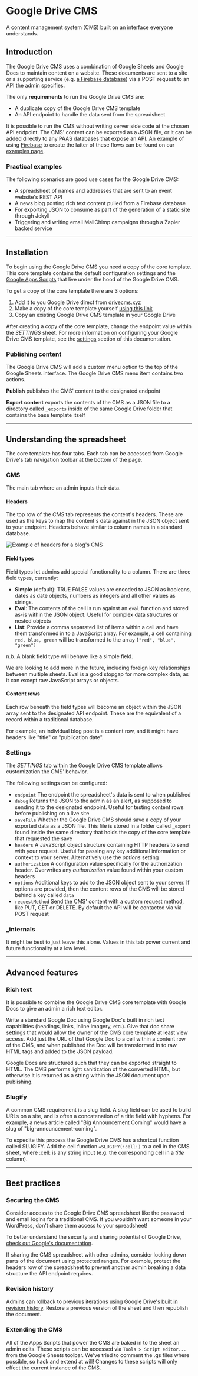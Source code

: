 # Google Drive CMS
A content management system (CMS) built on an interface everyone understands.

## Introduction
The Google Drive CMS uses a combination of Google Sheets and Google Docs to maintain content on a website. These documents are sent to a site or a supporting service (e.g. [a Firebase database](https://words.mxbry.com/how-i-used-google-drive-and-firebase-to-give-my-static-site-a-cms-7226e01a51b5#.umrt2gwpz)) via a POST request to an API the admin specifies.

The only **requirements** to run the Google Drive CMS are:
- A duplicate copy of the Google Drive CMS template
- An API endpoint to handle the data sent from the spreadsheet

It is possible to run the CMS without writing server side code at the chosen API endpoint. The CMS' content can be exported as a JSON file, or it can be added directly to any PAAS databases that expose an API. An example of using [Firebase](https://www.firebase.com/) to create the latter of these flows can be found on our [examples page](/examples).

### Practical examples
The following scenarios are good use cases for the Google Drive CMS:

- A spreadsheet of names and addresses that are sent to an event website's REST API
- A news blog posting rich text content pulled from a Firebase database
- For exporting JSON to consume as part of the generation of a static site through Jekyll
- Triggering and writing email MailChimp campaigns through a Zapier backed service

---

## Installation
To begin using the Google Drive CMS you need a copy of the core template. This core template contains the default configuration settings and the [Google Apps Scripts](https://developers.google.com/apps-script/) that live under the hood of the Google Drive CMS.

To get a copy of the core template there are 3 options:

1. Add it to you Google Drive direct from [drivecms.xyz](https://drivecms.xyz)
2. Make a copy of the core template yourself [using this link](https://docs.google.com/spreadsheets/d/15ifxjEo9nVXTbeX7mwLnW-F5yu96u9IF1RL3wHoYLbs/edit?usp=sharing)
3. Copy an existing Google Drive CMS template in your Google Drive

After creating a copy of the core template, change the endpoint value within the *SETTINGS* sheet. For more information on configuring your Google Drive CMS template, see the [settings](#settings) section of this documentation.

### Publishing content
The Google Drive CMS will add a custom menu option to the top of the Google Sheets interface. The Google Drive CMS menu item contains two actions.

**Publish** publishes the CMS' content to the designated endpoint

**Export content** exports the contents of the CMS as a JSON file to a directory called `_exports` inside of the same Google Drive folder that contains the base template itself

---

## Understanding the spreadsheet
The core template has four tabs. Each tab can be accessed from Google Drive's tab navigation toolbar at the bottom of the page.

### CMS
The main tab where an admin inputs their data.

#### Headers
The top row of the *CMS* tab represents the content's headers. These are used as the keys to map the content's data against in the JSON object sent to your endpoint. Headers behave similar to column names in a standard database.

![Example of headers for a blog's CMS](http://drivecms.xyz/img/documentation/headers.png "Example of headers for a blog's CMS")

#### Field types
Field types let admins add special functionality to a column. There are three field types, currently:

- **Simple** (default): TRUE FALSE values are encoded to JSON as booleans, dates as date objects, numbers as integers and all other values as strings.
- **Eval**: The contents of the cell is run against an `eval` function and stored as-is within the JSON object. Useful for complex data structures or nested objects
- **List**: Provide a comma separated list of items within a cell and have them transformed in to a JavaScript array. For example, a cell containing `red, blue, green` will be transformed to the array `["red", "blue", "green"]`

n.b. A blank field type will behave like a simple field.

We are looking to add more in the future, including foreign key relationships between multiple sheets. Eval is a good stopgap for more complex data, as it can except raw JavaScript arrays or objects.

#### Content rows
Each row beneath the field types will become an object within the JSON array sent to the designated API endpoint. These are the equivalent of a record within a traditional database.

For example, an individual blog post is a content row, and it might have headers like "title" or "publication date".

### Settings
The *SETTINGS* tab within the Google Drive CMS template allows customization the CMS' behavior.

The following settings can be configured:

- `endpoint` The endpoint the spreadsheet's data is sent to when published
- `debug` Returns the JSON to the admin as an alert, as supposed to sending it to the designated endpoint. Useful for testing content rows before publishing on a live site
- `saveFile` Whether the Google Drive CMS should save a copy of your exported data as a JSON file. This file is stored in a folder called `_export` found inside the same directory that holds the copy of the core template that requested the save
- `headers` A JavaScript object structure containing HTTP headers to send with your request. Useful for passing any key additional information or context to your server. Alternatively use the *options* setting
- `authorization` A configuration value specifically for the authorization header. Overwrites any *authorization* value found within your custom headers
- `options` Additional keys to add to the JSON object sent to your server. If options are provided, then the content rows of the CMS will be stored behind a key called `data`
- `requestMethod` Send the CMS' content with a custom request method, like PUT, GET or DELETE. By default the API will be contacted via via POST request


### _internals
It might be best to just leave this alone. Values in this tab power current and future functionality at a low level. 

---

## Advanced features
### Rich text
It is possible to combine the Google Drive CMS core template with Google Docs to give an admin a rich text editor.

Write a standard Google Doc using Google Doc's built in rich text capabilities (headings, links, inline imagery, etc.). Give that doc share settings that would allow the owner of the CMS core template at least view access. Add just the URL of that Google Doc to a cell within a content row of the CMS, and when published the Doc will be transformed in to raw HTML tags and added to the JSON payload.

Google Docs are structured such that they can be exported straight to HTML. The CMS performs light sanitization of the converted HTML, but otherwise it is returned as a string within the JSON document upon publishing.

### Slugify
A common CMS requirement is a slug field. A slug field can be used to build URLs on a site, and is often a concatenation of a title field with hyphens. For example, a news article called "Big Announcement Coming" would have a slug of "big-announcement-coming".

To expedite this process the Google Drive CMS has a shortcut function called SLUGIFY. Add the cell function `=SLUGIFY(:cell:)` to a cell in the CMS sheet, where :cell: is any string input (e.g. the corresponding cell in a *title* column).

---

## Best practices
### Securing the CMS
Consider access to the Google Drive CMS spreadsheet like the password and email logins for a traditional CMS. If you wouldn't want someone in your WordPress, don't share them access to your spreadsheet!

To better understand the security and sharing potential of Google Drive, [check out Google's documentation](https://support.google.com/drive/answer/2494822?hl=en).

If sharing the CMS spreadsheet with other admins, consider locking down parts of the document using protected ranges. For example, protect the headers row of the spreadsheet to prevent another admin breaking a data structure the API endpoint requires.

### Revision history
Admins can rollback to previous iterations using Google Drive's [built in revision history](https://support.google.com/docs/answer/190843?hl=en). Restore a previous version of the sheet and then republish the document.

### Extending the CMS
All of the Apps Scripts that power the CMS are baked in to the sheet an admin edits. These scripts can be accessed via `Tools > Script editor...` from the Google Sheets toolbar. We've tried to comment the .gs files where possible, so hack and extend at will! Changes to these scripts will only effect the current instance of the CMS. 